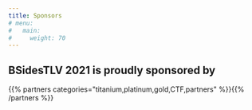 ```yaml
---
title: Sponsors
# menu:
#   main:
#     weight: 70
---
```


## BSidesTLV 2021 is proudly sponsored by

{{% partners categories="titanium,platinum,gold,CTF,partners" %}}{{% /partners %}}
